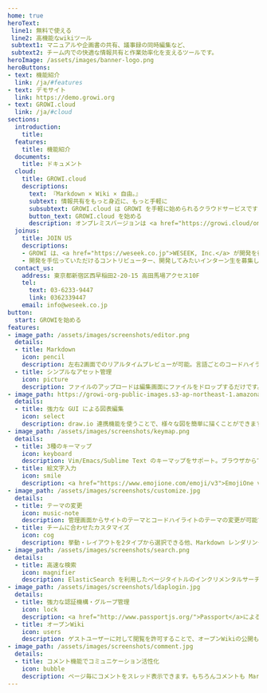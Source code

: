 ```yaml
---
home: true
heroText: 
 line1: 無料で使える
 line2: 高機能なwikiツール
 subtext1: マニュアルや企画書の共有、議事録の同時編集など、
 subtext2: チーム内での快適な情報共有と作業効率化を支えるツールです。
heroImage: /assets/images/banner-logo.png
heroButtons:
- text: 機能紹介
  link: /ja/#features
- text: デモサイト
  link: https://demo.growi.org
- text: GROWI.cloud
  link: /ja/#cloud
sections:
  introduction:
    title:
  features:
    title: 機能紹介
  documents:
    title: ドキュメント
  cloud:
    title: GROWI.cloud
    descriptions:
      text: 『Markdown × Wiki × 自由。』
      subtext: 情報共有をもっと身近に、もっと手軽に
      subsubtext: GROWI.cloud は GROWI を手軽に始められるクラウドサービスです
      button_text: GROWI.cloud を始める
      description: オンプレミスバージョンは <a href="https://growi.cloud/onpremise">こちら</a>
  joinus:
    title: JOIN US
    descriptions:
    - GROWI は、<a href="https://weseek.co.jp">WESEEK, Inc.</a> が開発を行い、<br> MITライセンスで公開しているオープンソースソフトウェアです。
    - 開発を手伝っていただけるコントリビューター、開発してみたいインターン生を募集しています。<br> まずは Slack に参加し、気軽にWESEEKメンバーに声をかけてください。
  contact_us:
    address: 東京都新宿区西早稲田2-20-15 高田馬場アクセス10F
    tel:
      text: 03-6233-9447
      link: 0362339447
    email: info@weseek.co.jp
button:
  start: GROWIを始める
features:
- image_path: /assets/images/screenshots/editor.png
  details:
  - title: Markdown
    icon: pencil
    description: 左右2画面でのリアルタイムプレビューが可能。言語ごとのコードハイライトや絵文字や注釈(footnotes)、タスクリスト、Bootstrap による HTML コードにも対応しています。
  - title: シンプルなアセット管理
    icon: picture
    description: ファイルのアップロードは編集画面にファイルをドロップするだけです。ストレージはローカルFS、AWS S3、Google Cloud Storage、MongoDB GridFS の4種をサポートしています。
- image_path: https://growi-org-public-images.s3-ap-northeast-1.amazonaws.com/drawio.mp4
  details:
  - title: 強力な GUI による図表編集
    icon: select
    description: draw.io 連携機能を使うことで、様々な図を簡単に描くことができます。(v3.7.0 以降) <br/> 編集画面内にあるツールバーの draw.io ボタンを押すことで diagrams.net (旧 draw.io) 編集ウィンドウ上で図を直感的に作成・編集することができます。
- image_path: /assets/images/screenshots/keymap.png
  details:
  - title: 3種のキーマップ
    icon: keyboard
    description: Vim/Emacs/Sublime Text のキーマップをサポート。ブラウザからでも快適に入力できます。
  - title: 絵文字入力
    icon: smile
    description: <a href="https://www.emojione.com/emoji/v3">EmojiOne v3</a> による絵文字が文書を表情豊かに彩ります。入力支援機能として、<code>:</code>から入力を始めることでオートコンプリートウィンドウを表示します。
- image_path: /assets/images/screenshots/customize.jpg
  details:
  - title: テーマの変更
    icon: music-note
    description: 管理画面からサイトのテーマとコードハイライトのテーマの変更が可能です。 <br/> それぞれにライトテーマ、ダークテーマを複数種類用意しています。
  - title: チームに合わせたカスタマイズ
    icon: cog
    description: 挙動・レイアウトを2タイプから選択できる他、Markdown レンダリング設定を管理画面から変更できます。チームの使い方に合わせた柔軟な設定が可能です。
- image_path: /assets/images/screenshots/search.png
  details:
  - title: 高速な検索
    icon: magnifier
    description: ElasticSearch を利用したページタイトルのインクリメンタルサーチと、ページコンテンツの全文検索が可能です。日本語ユーザーにもやさしく、英数字は全角半角どちらでもヒットするようになっています。
- image_path: /assets/images/screenshots/ldaplogin.jpg
  details:
  - title: 強力な認証機構・グループ管理
    icon: lock
    description: <a href="http://www.passportjs.org/">Passport</a>による認証機構を採用、SSO を実現する SAML や、LDAP 認証、GitHub/Twitter/Google OAuth プロバイダを利用したログインをサポートしています。<br /> また、グループごとのアクセスコントロールを搭載し、より柔軟なページ管理が可能です。
  - title: オープンWiki
    icon: users
    description: ゲストユーザーに対して閲覧を許可することで、オープンWikiの公開も可能です。
- image_path: /assets/images/screenshots/comment.jpg
  details:
  - title: コメント機能でコミュニケーション活性化
    icon: bubble
    description: ページ毎にコメントをスレッド表示できます。もちろんコメントも Markdown による記述・プレビュー、ファイル添付が可能。<span class="text-muted">(コメント追加時の Slack 通知には近々対応予定
---
```

